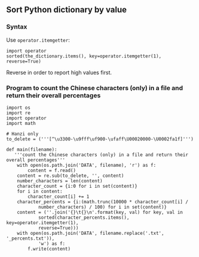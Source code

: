 ## Sort Python dictionary by value

### Syntax

Use `operator.itemgetter`:

~~~
import operator
sorted(the_dictionary.items(), key=operator.itemgetter(1), reverse=True)
~~~

Reverse in order to report high values first.

### Program to count the Chinese characters (only) in a file and return their overall percentages

~~~
import os
import re  
import operator                                                 
import math
  
# Hanzi only 
to_delete = ('''[^\u3300-\u9fff\uf900-\ufaff\U00020000-\U0002fa1f]''')
  
def main(filename):
   '''count the Chinese characters (only) in a file and return their overall percentages'''
    with open(os.path.join('DATA', filename), 'r') as f:        
        content = f.read()                                      
    content = re.sub(to_delete, '', content)                    
    number_characters = len(content)                            
    character_count = {i:0 for i in set(content)}               
    for i in content:                                           
        character_count[i] += 1                                 
    character_percents = {i:(math.trunc(10000 * character_count[i] / 
            number_characters) / 100) for i in set(content)}    
    content = (''.join('{}\t{}\n'.format(key, val) for key, val in 
            sorted(character_percents.items(), key=operator.itemgetter(1), 
            reverse=True)))
    with open(os.path.join('DATA', filename.replace('.txt', '_percents.txt')),
            'w') as f:
        f.write(content)

~~~

